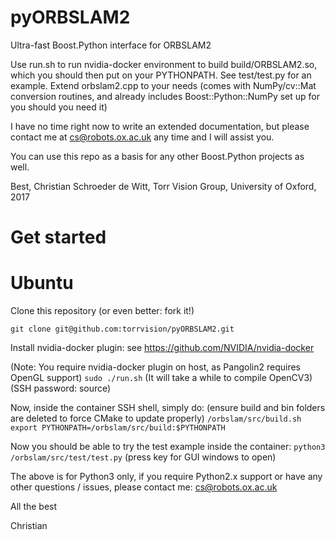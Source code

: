 # pyORBSLAM2
Ultra-fast Boost.Python interface for ORBSLAM2

Use run.sh to run nvidia-docker environment to build build/ORBSLAM2.so, which you should then put on your PYTHONPATH.
See test/test.py for an example. Extend orbslam2.cpp to your needs (comes with NumPy/cv::Mat conversion routines, and already includes Boost::Python::NumPy set up for you should you need it)

I have no time right now to write an extended documentation, but please contact me at cs@robots.ox.ac.uk any time and I will assist you.

You can use this repo as a basis for any other Boost.Python projects as well.

Best, Christian Schroeder de Witt, Torr Vision Group, University of Oxford, 2017

# Get started

# Ubuntu 

Clone this repository (or even better: fork it!)

`git clone git@github.com:torrvision/pyORBSLAM2.git`

Install nvidia-docker plugin: see https://github.com/NVIDIA/nvidia-docker

(Note: You require nvidia-docker plugin on host, as Pangolin2 requires OpenGL support)
`sudo ./run.sh`
(It will take a while to compile OpenCV3)
(SSH password: source)

Now, inside the container SSH shell, simply do:
(ensure build and bin folders are deleted to force CMake to update properly)
`/orbslam/src/build.sh`
`export PYTHONPATH=/orbslam/src/build:$PYTHONPATH`

Now you should be able to try the test example inside the container:
`python3 /orbslam/src/test/test.py`
(press key for GUI windows to open)

The above is for Python3 only, if you require Python2.x support or have any other questions / issues, please contact me: cs@robots.ox.ac.uk

All the best

Christian
